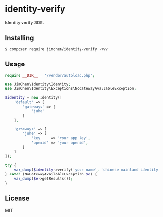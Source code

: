 # identity-verify

Identity verify SDK.

## Installing

```shell
$ composer require jimchen/identity-verify -vvv
```

## Usage

```php
require __DIR__ . '/vendor/autoload.php';

use JimChen\Identity\Identity;
use JimChen\Identity\Exceptions\NoGatewayAvailableException;

$identity = new Identity([
	'default' => [
		'gateways' => [
			'juhe'
		]
	],

	'gateways' => [
		'juhe' => [
			'key'    => 'your app key',
			'openid' => 'your openid',
		]
	]
]);

try {
	var_dump($identity->verify('your name', 'chinese mainland identity card number'));
} catch (NoGatewayAvailableException $e) {
	var_dump($e->getResults());
}
```

## License

MIT